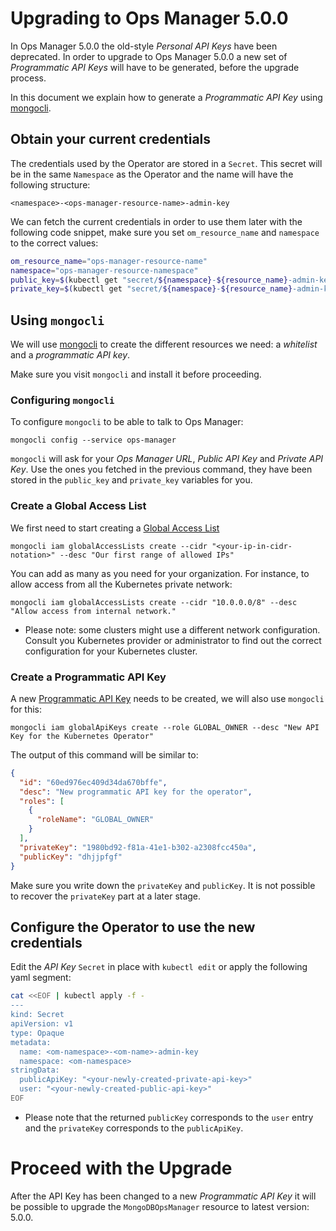 # Upgrading to Ops Manager 5.0.0

In Ops Manager 5.0.0 the old-style _Personal API Keys_ have been deprecated. In
order to upgrade to Ops Manager 5.0.0 a new set of _Programmatic API Keys_ will
have to be generated, before the upgrade process.

In this document we explain how to generate a _Programmatic API Key_ using
[mongocli](https://docs.mongodb.com/mongocli/stable/).

## Obtain your current credentials

The credentials used by the Operator are stored in a `Secret`. This secret will
be in the same `Namespace` as the Operator and the name will have the following
structure:

```
<namespace>-<ops-manager-resource-name>-admin-key
```

We can fetch the current credentials in order to use them later with the
following code snippet, make sure you set `om_resource_name` and `namespace` to
the correct values:

```sh
om_resource_name="ops-manager-resource-name"
namespace="ops-manager-resource-namespace"
public_key=$(kubectl get "secret/${namespace}-${resource_name}-admin-key" -o jsonpath='{.data.user}' | base64 -d)
private_key=$(kubectl get "secret/${namespace}-${resource_name}-admin-key" -o jsonpath='{.data.publicApiKey}' | base64 -d)
```

## Using `mongocli`

We will use [mongocli](https://docs.mongodb.com/mongocli/stable/) to create the
different resources we need: a _whitelist_ and a _programmatic API key_.

Make sure you visit `mongocli` and install it before proceeding.

### Configuring `mongocli`

To configure `mongocli` to be able to talk to Ops Manager:

```
mongocli config --service ops-manager
```

`mongocli` will ask for your _Ops Manager URL_, _Public API Key_ and _Private
API Key_. Use the ones you fetched in the previous command, they have been
stored in the `public_key` and `private_key` variables for you.

### Create a Global Access List

We first need to start creating a [Global Access
List](https://docs.mongodb.com/mongocli/stable/command/mongocli-iam-globalAccessLists-create/#std-label-mongocli-iam-globalAccessLists-create)

```
mongocli iam globalAccessLists create --cidr "<your-ip-in-cidr-notation>" --desc "Our first range of allowed IPs"
```

You can add as many as you need for your organization. For instance, to allow
access from all the Kubernetes private network:

```
mongocli iam globalAccessLists create --cidr "10.0.0.0/8" --desc "Allow access from internal network."
```

- Please note: some clusters might use a different network configuration.
  Consult you Kubernetes provider or administrator to find out the correct
  configuration for your Kubernetes cluster.

### Create a Programmatic API Key

A new [Programmatic API
Key](https://docs.mongodb.com/mongocli/stable/command/mongocli-iam-globalApiKeys-create/#std-label-mongocli-iam-globalApiKeys-create)
needs to be created, we will also use `mongocli` for this:

```
mongocli iam globalApiKeys create --role GLOBAL_OWNER --desc "New API Key for the Kubernetes Operator"
```

The output of this command will be similar to:

```json
{
  "id": "60ed976ec409d34da670bffe",
  "desc": "New programmatic API key for the operator",
  "roles": [
    {
      "roleName": "GLOBAL_OWNER"
    }
  ],
  "privateKey": "1980bd92-f81a-41e1-b302-a2308fcc450a",
  "publicKey": "dhjjpfgf"
}
```

Make sure you write down the `privateKey` and `publicKey`. It is not possible to
recover the `privateKey` part at a later stage.

## Configure the Operator to use the new credentials

Edit the _API Key_ `Secret` in place with `kubectl edit` or apply the following
yaml segment:

```sh
cat <<EOF | kubectl apply -f -
---
kind: Secret
apiVersion: v1
type: Opaque
metadata:
  name: <om-namespace>-<om-name>-admin-key
  namespace: <om-namespace>
stringData:
  publicApiKey: "<your-newly-created-private-api-key>"
  user: "<your-newly-created-public-api-key>"
EOF
```

- Please note that the returned `publicKey` corresponds to the `user` entry and
  the `privateKey` corresponds to the `publicApiKey`.

# Proceed with the Upgrade

After the API Key has been changed to a new _Programmatic API Key_ it will be
possible to upgrade the `MongoDBOpsManager` resource to latest version: 5.0.0.

